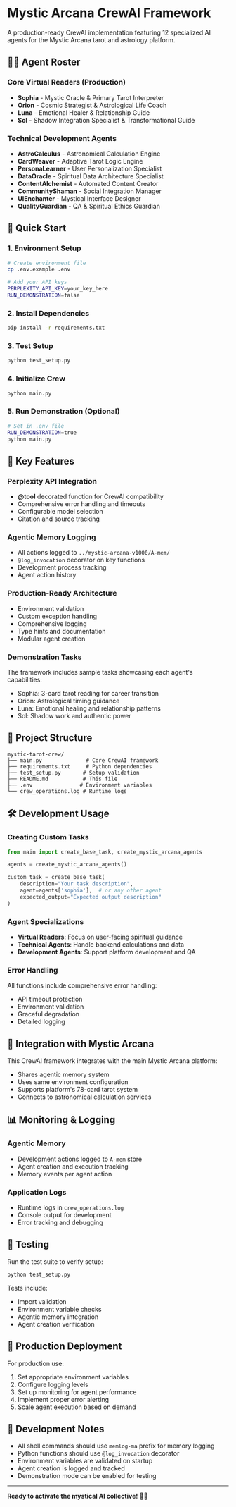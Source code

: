 # Mystic Arcana CrewAI Framework

A production-ready CrewAI implementation featuring 12 specialized AI agents for the Mystic Arcana tarot and astrology platform.

## 🧙‍♀️ Agent Roster

### Core Virtual Readers (Production)
- **Sophia** - Mystic Oracle & Primary Tarot Interpreter
- **Orion** - Cosmic Strategist & Astrological Life Coach  
- **Luna** - Emotional Healer & Relationship Guide
- **Sol** - Shadow Integration Specialist & Transformational Guide

### Technical Development Agents
- **AstroCalculus** - Astronomical Calculation Engine
- **CardWeaver** - Adaptive Tarot Logic Engine
- **PersonaLearner** - User Personalization Specialist
- **DataOracle** - Spiritual Data Architecture Specialist
- **ContentAlchemist** - Automated Content Creator
- **CommunityShaman** - Social Integration Manager
- **UIEnchanter** - Mystical Interface Designer
- **QualityGuardian** - QA & Spiritual Ethics Guardian

## 🚀 Quick Start

### 1. Environment Setup
```bash
# Create environment file
cp .env.example .env

# Add your API keys
PERPLEXITY_API_KEY=your_key_here
RUN_DEMONSTRATION=false
```

### 2. Install Dependencies
```bash
pip install -r requirements.txt
```

### 3. Test Setup
```bash
python test_setup.py
```

### 4. Initialize Crew
```bash
python main.py
```

### 5. Run Demonstration (Optional)
```bash
# Set in .env file
RUN_DEMONSTRATION=true
python main.py
```

## 🔧 Key Features

### Perplexity API Integration
- **@tool** decorated function for CrewAI compatibility
- Comprehensive error handling and timeouts
- Configurable model selection
- Citation and source tracking

### Agentic Memory Logging
- All actions logged to `../mystic-arcana-v1000/A-mem/`
- `@log_invocation` decorator on key functions
- Development process tracking
- Agent action history

### Production-Ready Architecture
- Environment validation
- Custom exception handling
- Comprehensive logging
- Type hints and documentation
- Modular agent creation

### Demonstration Tasks
The framework includes sample tasks showcasing each agent's capabilities:
- Sophia: 3-card tarot reading for career transition
- Orion: Astrological timing guidance
- Luna: Emotional healing and relationship patterns
- Sol: Shadow work and authentic power

## 📁 Project Structure

```
mystic-tarot-crew/
├── main.py              # Core CrewAI framework
├── requirements.txt     # Python dependencies
├── test_setup.py       # Setup validation
├── README.md           # This file
├── .env               # Environment variables
└── crew_operations.log # Runtime logs
```

## 🛠️ Development Usage

### Creating Custom Tasks
```python
from main import create_base_task, create_mystic_arcana_agents

agents = create_mystic_arcana_agents()

custom_task = create_base_task(
    description="Your task description",
    agent=agents['sophia'],  # or any other agent
    expected_output="Expected output description"
)
```

### Agent Specializations
- **Virtual Readers**: Focus on user-facing spiritual guidance
- **Technical Agents**: Handle backend calculations and data
- **Development Agents**: Support platform development and QA

### Error Handling
All functions include comprehensive error handling:
- API timeout protection
- Environment validation
- Graceful degradation
- Detailed logging

## 🔮 Integration with Mystic Arcana

This CrewAI framework integrates with the main Mystic Arcana platform:
- Shares agentic memory system
- Uses same environment configuration
- Supports platform's 78-card tarot system
- Connects to astronomical calculation services

## 📊 Monitoring & Logging

### Agentic Memory
- Development actions logged to `A-mem` store
- Agent creation and execution tracking
- Memory events per agent action

### Application Logs
- Runtime logs in `crew_operations.log`
- Console output for development
- Error tracking and debugging

## 🧪 Testing

Run the test suite to verify setup:
```bash
python test_setup.py
```

Tests include:
- Import validation
- Environment variable checks
- Agentic memory integration
- Agent creation verification

## 🚀 Production Deployment

For production use:
1. Set appropriate environment variables
2. Configure logging levels
3. Set up monitoring for agent performance
4. Implement proper error alerting
5. Scale agent execution based on demand

## 📝 Development Notes

- All shell commands should use `memlog-ma` prefix for memory logging
- Python functions should use `@log_invocation` decorator
- Environment variables are validated on startup
- Agent creation is logged and tracked
- Demonstration mode can be enabled for testing

---

**Ready to activate the mystical AI collective!** 🔮✨